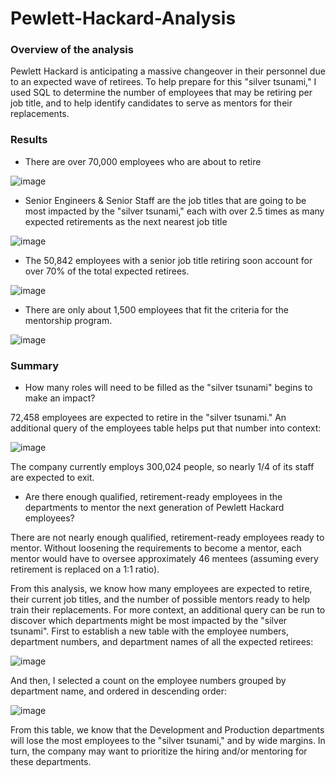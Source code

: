 # Pewlett-Hackard-Analysis

### Overview of the analysis
Pewlett Hackard is anticipating a massive changeover in their personnel due to an expected wave of retirees. To help prepare for this "silver tsunami," I used SQL to determine the number of employees that may be retiring per job title, and to help identify candidates to serve as mentors for their replacements.

### Results
- There are over 70,000 employees who are about to retire

![image](https://user-images.githubusercontent.com/107162310/180629763-3c518a43-1e1c-4689-aa53-7d31a8d2a0f3.png)

- Senior Engineers & Senior Staff are the job titles that are going to be most impacted by the "silver tsunami," each with over 2.5 times as many expected retirements as the next nearest job title

![image](https://user-images.githubusercontent.com/107162310/180629329-9a5c0d3a-9a16-4743-bdb7-3b6e0f7cc319.png)

- The 50,842 employees with a senior job title retiring soon account for over 70% of the total expected retirees.

![image](https://user-images.githubusercontent.com/107162310/180630655-343f19e9-5dd9-4c89-b5f4-bf853ea68438.png)

- There are only about 1,500 employees that fit the criteria for the mentorship program.

![image](https://user-images.githubusercontent.com/107162310/180630742-dc21f39d-3d3b-432d-9e23-91085ed8d2dd.png)

### Summary
* How many roles will need to be filled as the "silver tsunami" begins to make an impact?

72,458 employees are expected to retire in the "silver tsunami." An additional query of the employees table helps put that number into context:

![image](https://user-images.githubusercontent.com/107162310/180655030-4bd4e8b0-3f23-4ebb-8e36-a956da3f7e23.png)

The company currently employs 300,024 people, so nearly 1/4 of its staff are expected to exit.

* Are there enough qualified, retirement-ready employees in the departments to mentor the next generation of Pewlett Hackard employees?

There are not nearly enough qualified, retirement-ready employees ready to mentor. Without loosening the requirements to become a mentor, each mentor would have to oversee approximately 46 mentees (assuming every retirement is replaced on a 1:1 ratio).

From this analysis, we know how many employees are expected to retire, their current job titles, and the number of possible mentors ready to help train their replacements. For more context, an additional query can be run to discover which departments might be most impacted by the "silver tsunami". First to establish a new table with the employee numbers, department numbers, and department names of all the expected retirees:

![image](https://user-images.githubusercontent.com/107162310/180660202-00d05103-e907-420f-9236-af5140a8bab4.png)

And then, I selected a count on the employee numbers grouped by department name, and ordered in descending order:

![image](https://user-images.githubusercontent.com/107162310/180660218-46e236ae-230e-4580-8f99-1d143d294c6a.png)

From this table, we know that the Development and Production departments will lose the most employees to the "silver tsunami," and by wide margins. In turn, the company may want to prioritize the hiring and/or mentoring for these departments.


